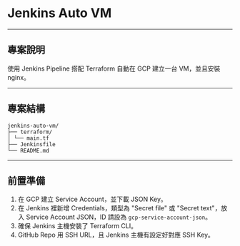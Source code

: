 # Jenkins Auto VM
---
## 專案說明

使用 Jenkins Pipeline 搭配 Terraform 自動在 GCP 建立一台 VM，並且安裝 nginx。

---
## 專案結構

``` 
jenkins-auto-vm/
├── terraform/
│ └── main.tf
├── Jenkinsfile
└── README.md
``` 

---
## 前置準備

1. 在 GCP 建立 Service Account，並下載 JSON Key。  
2. 在 Jenkins 裡新增 Credentials，類型為 "Secret file" 或 "Secret text"，放入 Service Account JSON，ID 請設為 `gcp-service-account-json`。  
3. 確保 Jenkins 主機安裝了 Terraform CLI。  
4. GitHub Repo 用 SSH URL，且 Jenkins 主機有設定好對應 SSH Key。 

